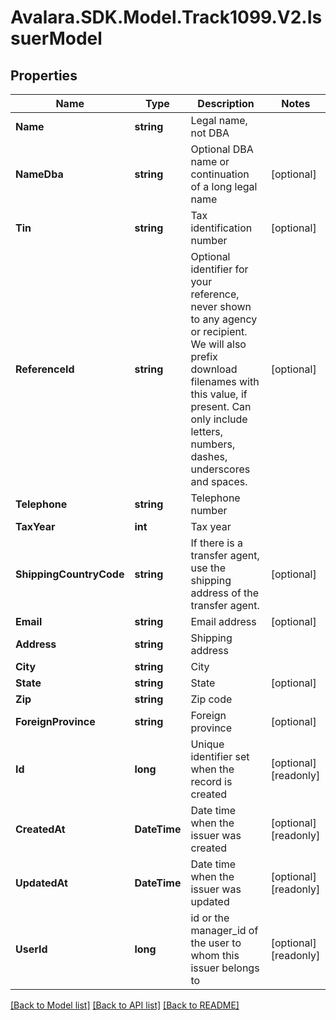 # Avalara.SDK.Model.Track1099.V2.IssuerModel

## Properties

Name | Type | Description | Notes
------------ | ------------- | ------------- | -------------
**Name** | **string** | Legal name, not DBA | 
**NameDba** | **string** | Optional DBA name or continuation of a long legal name | [optional] 
**Tin** | **string** | Tax identification number | [optional] 
**ReferenceId** | **string** | Optional identifier for your reference, never shown to any agency or recipient.  We will also prefix download filenames with this value, if present.  Can only include letters, numbers, dashes, underscores and spaces. | [optional] 
**Telephone** | **string** | Telephone number | 
**TaxYear** | **int** | Tax year | 
**ShippingCountryCode** | **string** | If there is a transfer agent, use the shipping address of the transfer agent. | [optional] 
**Email** | **string** | Email address | [optional] 
**Address** | **string** | Shipping address | 
**City** | **string** | City | 
**State** | **string** | State | [optional] 
**Zip** | **string** | Zip code | 
**ForeignProvince** | **string** | Foreign province | [optional] 
**Id** | **long** | Unique identifier set when the record is created | [optional] [readonly] 
**CreatedAt** | **DateTime** | Date time when the issuer was created | [optional] [readonly] 
**UpdatedAt** | **DateTime** | Date time when the issuer was updated | [optional] [readonly] 
**UserId** | **long** | id or the manager_id of the user to whom this issuer belongs to | [optional] [readonly] 

[[Back to Model list]](../../../README.md#documentation-for-models) [[Back to API list]](../../../README.md#documentation-for-api-endpoints) [[Back to README]](../../../README.md)


